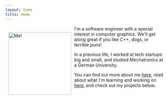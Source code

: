 ```yaml
---
layout: home
title: Home
---
```


<img alt="Me!" src="/images/profile-photo.png" width="200" style="float:left;
vertical-align:middle;margin:20px 10px"/> I'm a software engineer with a special
interest in computer graphics. We'll get along great if you like C++, dogs,
or terrible puns!

In a previous life, I worked at tech startups big and small, and studied
Mechatronics at a German University.

You can find out more about me [here](/about/), read about what I'm learning
and working on [here](/blog/), and check out my projects below.
